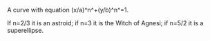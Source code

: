 A curve with equation (x/a)^n^+(y/b)^n^=1.

If n=2/3 it is an astroid; if n=3 it is the Witch of Agnesi; if n=5/2 it
is a superellipse.
